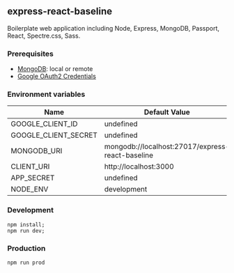 ## express-react-baseline
Boilerplate web application including Node, Express, MongoDB, Passport, React, Spectre.css, Sass.

### Prerequisites
* [MongoDB](https://www.mongodb.com/): local or remote
* [Google OAuth2 Credentials](https://developers.google.com/identity/protocols/OpenIDConnect#getcredentials)

### Environment variables
| Name                 | Default Value                                    |
|----------------------|--------------------------------------------------|
| GOOGLE_CLIENT_ID     | undefined                                        |
| GOOGLE_CLIENT_SECRET | undefined                                        |
| MONGODB_URI          | mongodb://localhost:27017/express-react-baseline |
| CLIENT_URI           | http://localhost:3000                            |
| APP_SECRET           | undefined                                        |
| NODE_ENV             | development                                      |

### Development
```
npm install;
npm run dev;
```

### Production
```
npm run prod
```
